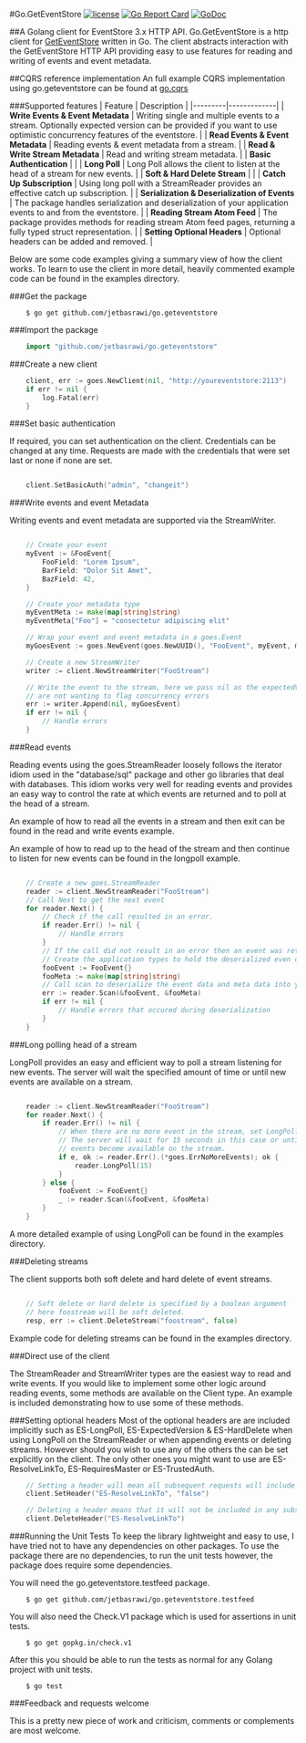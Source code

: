 #Go.GetEventStore [![license](https://img.shields.io/badge/license-BSD-blue.svg?maxAge=2592000)](https://github.com/jetbasrawi/go.geteventstore/blob/master/LICENSE.md) [![Go Report Card](https://goreportcard.com/badge/github.com/jetbasrawi/go.geteventstore)](https://goreportcard.com/report/github.com/jetbasrawi/go.geteventstore) [![GoDoc](https://godoc.org/github.com/jetbasrawi/go.geteventstore?status.svg)](https://godoc.org/github.com/jetbasrawi/go.geteventstore)

##A Golang client for EventStore 3.x HTTP API. 
Go.GetEventStore is a http client for [GetEventStore](https://geteventstore.com) written in Go. The 
client abstracts interaction with the GetEventStore HTTP API providing easy to use features 
for reading and writing of events and event metadata.

##CQRS reference implementation
An full example CQRS implementation using go.geteventstore can be found at [go.cqrs](https://github.com/jetbasrawi/go.cqrs)

###Supported features
| Feature | Description |
|---------|-------------|
| **Write Events & Event Metadata** | Writing single and multiple events to a stream. Optionally expected version can be provided if you want to use optimistic concurrency features of the eventstore. |
| **Read Events & Event Metadata** | Reading events & event metadata from a stream. |
| **Read & Write Stream Metadata** | Read and writing stream metadata. |
| **Basic Authentication** | |
| **Long Poll** | Long Poll allows the client to listen at the head of a stream for new events. |
| **Soft & Hard Delete Stream** | |
| **Catch Up Subscription** | Using long poll with a StreamReader provides an effective catch up subscription. |
| **Serialization & Deserialization of Events** | The package handles serialization and deserialization of your application events to and from the eventstore. |
| **Reading Stream Atom Feed** | The package provides methods for reading stream Atom feed pages, returning a fully typed struct representation. |
| **Setting Optional Headers** | Optional headers can be added and removed. |

Below are some code examples giving a summary view of how the client works. To learn to use 
the client in more detail, heavily commented example code can be found in the examples directory.

###Get the package
```
    $ go get github.com/jetbasrawi/go.geteventstore
```

###Import the package
```go 
    import "github.com/jetbasrawi/go.geteventstore"
```

###Create a new client

```go
    client, err := goes.NewClient(nil, "http://youreventstore:2113")
	if err != nil {
		log.Fatal(err)
	}

```

###Set basic authentication

If required, you can set authentication on the client. Credentials can be changed at any time.
Requests are made with the credentials that were set last or none if none are set.

```go

    client.SetBasicAuth("admin", "changeit")

```

###Write events and event Metadata

Writing events and event metadata are supported via the StreamWriter. 

```go

    // Create your event
	myEvent := &FooEvent{
		FooField: "Lorem Ipsum",
		BarField: "Dolor Sit Amet",
		BazField: 42,
	}

    // Create your metadata type
    myEventMeta := make(map[string]string)
	myEventMeta["Foo"] = "consectetur adipiscing elit"

    // Wrap your event and event metadata in a goes.Event
	myGoesEvent := goes.NewEvent(goes.NewUUID(), "FooEvent", myEvent, myEventMeta)

    // Create a new StreamWriter
    writer := client.NewStreamWriter("FooStream")

    // Write the event to the stream, here we pass nil as the expectedVersion as we 
    // are not wanting to flag concurrency errors
    err := writer.Append(nil, myGoesEvent)
    if err != nil {
        // Handle errors
    }

```

###Read events

Reading events using the goes.StreamReader loosely follows the iterator idiom used in 
the "database/sql" package and other go libraries that deal with databases. This idiom 
works very well for reading events and provides an easy way to control the rate at which 
events are returned and to poll at the head of a stream.

An example of how to read all the events in a stream and then exit can be found in the 
read and write events example.

An example of how to read up to the head of the stream and then continue to listen for new 
events can be found in the longpoll example.

```go 

    // Create a new goes.StreamReader
    reader := client.NewStreamReader("FooStream")
    // Call Next to get the next event
    for reader.Next() {
        // Check if the call resulted in an error. 
        if reader.Err() != nil {
            // Handle errors
        }
        // If the call did not result in an error then an event was returned
        // Create the application types to hold the deserialized even data and meta data
        fooEvent := FooEvent{}
        fooMeta := make(map[string]string)
        // Call scan to deserialize the event data and meta data into your types
        err := reader.Scan(&fooEvent, &fooMeta)
        if err != nil {
            // Handle errors that occured during deserialization
        }
    }

```

###Long polling head of a stream

LongPoll provides an easy and efficient way to poll a stream listening for new events. 
The server will wait the specified amount of time or until new events are available on 
a stream. 

```go 

    reader := client.NewStreamReader("FooStream")
    for reader.Next() {
        if reader.Err() != nil {
            // When there are no more event in the stream, set LongPoll. 
            // The server will wait for 15 seconds in this case or until
            // events become available on the stream.
            if e, ok := reader.Err().(*goes.ErrNoMoreEvents); ok {
                reader.LongPoll(15)
            }
        } else {
            fooEvent := FooEvent{}
            _ := reader.Scan(&fooEvent, &fooMeta)
        }
    }

```

A more detailed example of using LongPoll can be found in the examples directory.

###Deleting streams

The client supports both soft delete and hard delete of event streams. 

```go

    // Soft delete or hard delete is specified by a boolean argument
    // here foostream will be soft deleted. 
    resp, err := client.DeleteStream("foostream", false)

```

Example code for deleting streams can be found in the examples directory.

###Direct use of the client

The StreamReader and StreamWriter types are the easiest way to read and write events. If you would like to implement
some other logic around reading events, some methods are available on the Client type. An example is included 
demonstrating how to use some of these methods.

###Setting optional headers 
Most of the optional headers are are included implicitly such as ES-LongPoll, ES-ExpectedVersion & ES-HardDelete when 
using LongPoll on the StreamReader or when appending events or deleting streams. However should you wish to use
any of the others the can be set explicitly on the client. The only other ones you might want to use are ES-ResolveLinkTo, 
ES-RequiresMaster or ES-TrustedAuth.

```go
    // Setting a header will mean all subsequent requests will include the header
    client.SetHeader("ES-ResolveLinkTo", "false")

    // Deleting a header means that it will not be included in any subsequent requests.
    client.DeleteHeader("ES-ResolveLinkTo")

```
###Running the Unit Tests
To keep the library lightweight and easy to use, I have tried not to have any dependencies on other 
packages. To use the package there are no dependencies, to run the unit tests however, the package does require 
some dependencies.

You will need the go.geteventstore.testfeed package.

```
    $ go get github.com/jetbasrawi/go.geteventstore.testfeed

```
You will also need the Check.V1 package which is used for assertions in unit tests.

```
    $ go get gopkg.in/check.v1
```

After this you should be able to run the tests as normal for any Golang project with unit tests.

``` 
    $ go test

```

###Feedback and requests welcome

This is a pretty new piece of work and criticism, comments or complements are most welcome.





